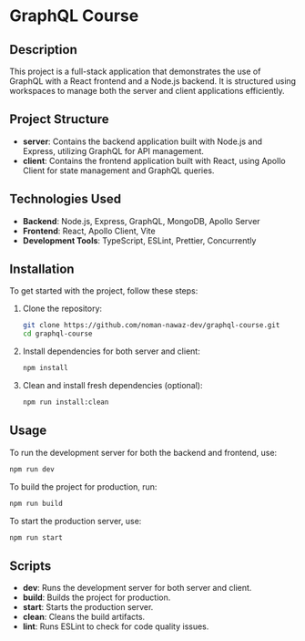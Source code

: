 # GraphQL Course

## Description

This project is a full-stack application that demonstrates the use of GraphQL with a React frontend and a Node.js backend. It is structured using workspaces to manage both the server and client applications efficiently.

## Project Structure

- **server**: Contains the backend application built with Node.js and Express, utilizing GraphQL for API management.
- **client**: Contains the frontend application built with React, using Apollo Client for state management and GraphQL queries.

## Technologies Used

- **Backend**: Node.js, Express, GraphQL, MongoDB, Apollo Server
- **Frontend**: React, Apollo Client, Vite
- **Development Tools**: TypeScript, ESLint, Prettier, Concurrently

## Installation

To get started with the project, follow these steps:

1. Clone the repository:

   ```bash
   git clone https://github.com/noman-nawaz-dev/graphql-course.git
   cd graphql-course
   ```

2. Install dependencies for both server and client:

   ```bash
   npm install
   ```

3. Clean and install fresh dependencies (optional):
   ```bash
   npm run install:clean
   ```

## Usage

To run the development server for both the backend and frontend, use:

```bash
npm run dev
```

To build the project for production, run:

```bash
npm run build
```

To start the production server, use:

```bash
npm run start
```

## Scripts

- **dev**: Runs the development server for both server and client.
- **build**: Builds the project for production.
- **start**: Starts the production server.
- **clean**: Cleans the build artifacts.
- **lint**: Runs ESLint to check for code quality issues.
